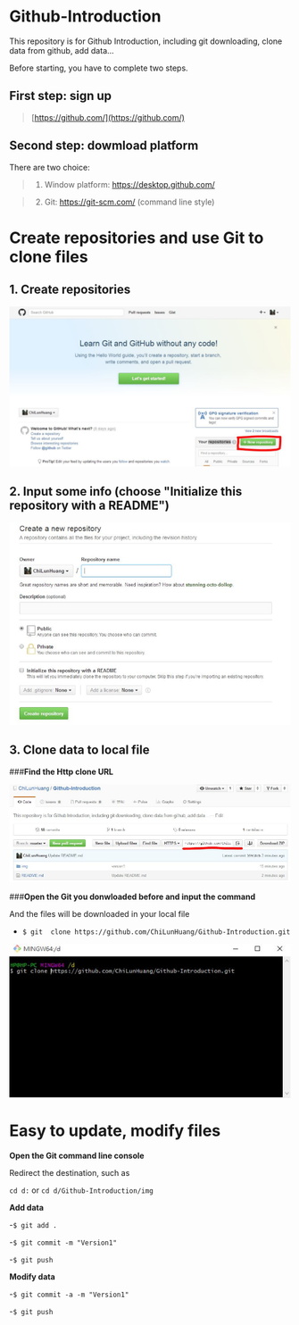 # Github-Introduction
This repository is for Github Introduction, including git downloading, clone data from github, add data...

Before starting, you have to complete two steps.

## First step: sign up

> [https://github.com/](https://github.com/)



## Second step: dowmload platform

There are two choice:

> 1. Window platform: https://desktop.github.com/

> 2. Git: https://git-scm.com/ (command line style)



# Create repositories and use Git to clone files

## 1. Create repositories

![alt tag](https://raw.githubusercontent.com/ChiLunHuang/Github-Introduction/master/img/Addnew.JPG)




## 2. Input some info (choose "Initialize this repository with a README")

![alt tag](https://raw.githubusercontent.com/ChiLunHuang/Github-Introduction/master/img/info.JPG)



## 3. Clone data to local file

###**Find the Http clone URL**

![alt tag](https://raw.githubusercontent.com/ChiLunHuang/Github-Introduction/master/img/cloneHttp.JPG)

###**Open the Git you donwloaded before and input the command**


And the files will be downloaded in your local file

- `$ git  clone https://github.com/ChiLunHuang/Github-Introduction.git`

![alt tag](https://raw.githubusercontent.com/ChiLunHuang/Github-Introduction/master/img/clone.JPG)

# Easy to update, modify files

**Open the Git command line console**

Redirect the destination, such as 

`cd d:` or `cd d/Github-Introduction/img`

**Add data**

-`$ git add .`

-`$ git commit -m "Version1"`

-`$ git push `

**Modify data**

-`$ git commit -a -m "Version1"`

-`$ git push `
